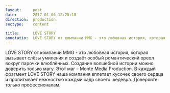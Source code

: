 ```yaml
---
layout:     post
date:       2017-01-06 12:25:18
direction:  production
sectype:    content

title:      LOVE STORY
annotatio:  LOVE STORY от компании MMG - это любовная история, которая вызывает слёзы умиления и создаёт особый романтический ореол вокруг парочки влюблённых. Создание волшебной истории можно доверить только магу. Этот маг – Monte Media Production. В каждый фрагмент LOVE STORY наша компания вплетает кусочек своего сердца и пропитывает нежностью каждый кадр своего шедевра. Доверяйте только профессионалам. 
---
```


LOVE STORY от компании MMG - это любовная история, которая вызывает слёзы умиления и создаёт особый романтический ореол вокруг парочки влюблённых. Создание волшебной истории можно доверить только магу. Этот маг – Monte Media Production. В каждый фрагмент LOVE STORY наша компания вплетает кусочек своего сердца и пропитывает нежностью каждый кадр своего шедевра. Доверяйте только профессионалам.  
